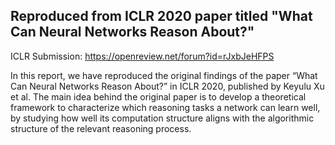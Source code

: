 ## Reproduced from ICLR 2020 paper titled "What Can Neural Networks Reason About?"
ICLR Submission: https://openreview.net/forum?id=rJxbJeHFPS

In this report, we have reproduced the original findings of the paper “What Can Neural Networks Reason About?” in ICLR 2020, published by Keyulu Xu et al. The main idea behind the original paper is to develop a theoretical framework to characterize which reasoning tasks a network can learn well, by studying how well its computation structure aligns with the algorithmic structure of the relevant reasoning process.
